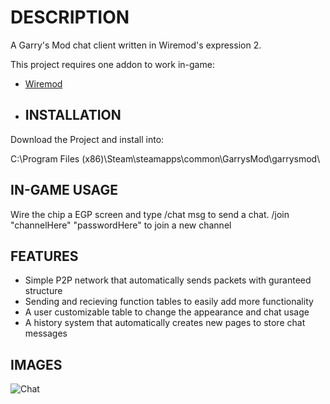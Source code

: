 # DESCRIPTION
A Garry's Mod chat client written in Wiremod's expression 2.

This project requires one addon to work in-game:
* [Wiremod](https://steamcommunity.com/sharedfiles/filedetails/?id=160250458)

* ## INSTALLATION
Download the Project and install into:

C:\Program Files (x86)\Steam\steamapps\common\GarrysMod\garrysmod\

## IN-GAME USAGE
Wire the chip a EGP screen and type /chat msg to send a chat.
/join "channelHere" "passwordHere" to join a new channel

## FEATURES
* Simple P2P network that automatically sends packets with guranteed structure
* Sending and recieving function tables to easily add more functionality
* A user customizable table to change the appearance and chat usage
* A history system that automatically creates new pages to store chat messages

## IMAGES
![Chat](https://images.steamusercontent.com/ugc/15349967649833397801/1102BBCB9318F512D72A74FF860D003D44756640/)
